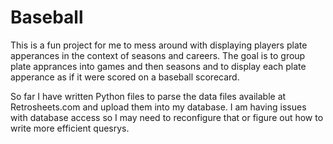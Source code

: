 # Baseball

This is a fun project for me to mess around with displaying players plate apperances in the context of seasons and careers.  The goal is to group plate apprances into games and then seasons and to display each plate apperance as if it were scored on a baseball scorecard.  

So far I have written Python files to parse the data files available at Retrosheets.com and upload them into my database.  I am having issues with database access so I may need to reconfigure that or figure out how to write more efficient quesrys.
